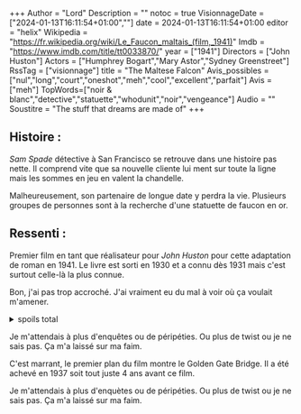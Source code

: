 +++
Author = "Lord"
Description = ""
notoc = true
VisionnageDate = ["2024-01-13T16:11:54+01:00",""]
date = 2024-01-13T16:11:54+01:00
editor = "helix"
Wikipedia = "https://fr.wikipedia.org/wiki/Le_Faucon_maltais_(film,_1941)"
Imdb = "https://www.imdb.com/title/tt0033870/"
year = ["1941"]
Directors = ["John Huston"]
Actors = ["Humphrey Bogart","Mary Astor","Sydney Greenstreet"]
RssTag = ["visionnage"]
title = "The Maltese Falcon"
Avis_possibles = ["nul","long","court","oneshot","meh","cool","excellent","parfait"]
Avis = ["meh"] 
TopWords=["noir & blanc","detective","statuette","whodunit","noir","vengeance"]
Audio = ""
Soustitre = "The stuff that dreams are made of"
+++
## Histoire : 
*Sam Spade* détective à San Francisco se retrouve dans une histoire pas nette.
Il comprend vite que sa nouvelle cliente lui ment sur toute la ligne mais les sommes en jeu en valent la chandelle.

Malheureusement, son partenaire de longue date y perdra la vie.
Plusieurs groupes de personnes sont à la recherche d'une statuette de faucon en or.

## Ressenti :
Premier film en tant que réalisateur pour *John Huston* pour cette adaptation de roman en 1941.
Le livre est sorti en 1930 et a connu dès 1931 mais c'est surtout celle-là la plus connue.

Bon, j'ai pas trop accroché.
J'ai vraiment eu du mal à voir où ça voulait m'amener.

<details><summary>spoils total</summary>

Au début, *Miles*, le partenaire de *Sam* se fait buter et l'absence de réaction de *Sam*.
Ça m'a désarçonné.
C'est bizarre et difficilement explicable malgré la rapide révélation qu'il se faisait sa femme.
Et pourtant à la toute fin, il dit qu'il a fait tout cela non pas pour le pognon, ni même pour la femme mais pour venger son ami (et pour son honneur ainsi que celui de la profession).
Cette révélation sort un peu de nulle part à mon goût.
Comme si ça avait été mis là à la fin pour rendre le personnage plus appréciable.

--------

À la fin, la statuette est enfin là.
Ils sont parvenus à un accord de principe et sont donc tous réunis pour déballer l'objet de toutes les convoitises.
C'est un faux !

*Gutman* décide de partir avec son acolyte *Cairo* chercher la vraie.
*Sam* quant à lui les balance aux flics.
Mais surtout balance également *O'Shaughnessy* qui ne s'y attendait pas plus que moi.
Le twist c'est qu'en fait, notre détective, contre toutes attentes, est droit et intègre.
Mouai, ce revirement ne me convainc guère, je vous avoue.

</details>

Je m'attendais à plus d'enquêtes ou de péripéties.
Ou plus de twist ou je ne sais pas.
Ça m'a laissé sur ma faim.

C'est marrant, le premier plan du film montre le Golden Gate Bridge.
Il a été achevé en 1937 soit tout juste 4 ans avant ce film.


Je m'attendais à plus d'enquètes ou de péripéties.
Ou plus de twist ou je ne sais pas.
Ça m'a laissé sur ma faim.
